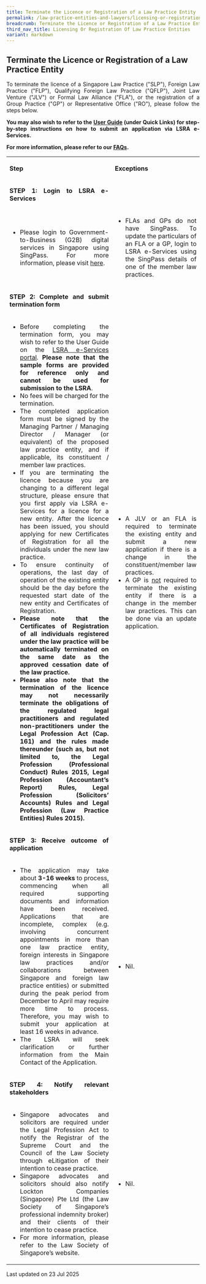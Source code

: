 ```yaml
---
title: Terminate the Licence or Registration of a Law Practice Entity
permalink: /law-practice-entities-and-lawyers/licensing-or-registration-of-law-practice-entities/terminate-the-licence-or-registration-of-a-law-practice-entity/
breadcrumb: Terminate the Licence or Registration of a Law Practice Entity
third_nav_title: Licensing Or Registration Of Law Practice Entities
variant: markdown
---
```

<style>
table tr td ul li {font-size: 1rem;}
</style>

Terminate the Licence or Registration of a Law Practice Entity
---

<p style="text-align: justify">To terminate the licence of a Singapore Law Practice ("SLP"), Foreign Law Practice ("FLP"), Qualifying Foreign Law Practice ("QFLP"), Joint Law Venture ("JLV") or Formal Law Alliance ("FLA"), or the registration of a Group Practice ("GP") or Representative Office ("RO"), please follow the steps below.</p>

<p style="text-align: justify"><b>You may also wish to refer to the <a href="https://eservices.mlaw.gov.sg/LSRA/lsra-home" target="_blank">User Guide</a> (under Quick Links) for step-by-step instructions on how to submit an application via LSRA e-Services.</b></p>

<p style="text-align: justify"><b>For more information, please refer to our <a href="https://ask.gov.sg/mlaw" target="_blank">FAQs</a>.</b></p>

<table>
  <tbody><tr>
    <th>
      <p style="text-align: justify">Step</p>
    </th>
    <th>
      <p style="text-align: justify">Exceptions</p>
    </th>
  </tr>
  <tr>
    <td>
      <p style="text-align: justify"><b>STEP 1: Login to LSRA e-Services</b></p>
    </td>
    <td></td>
  </tr>
  <tr>
    <td>
      <ul>
        <li style="text-align: justify">Please login to Government-to-Business (G2B) digital services in Singapore using SingPass. For more information, please visit <a href="https://www.singpass.gov.sg/main/" target="_blank">here</a>.</li>
      </ul>
    </td>
    <td>
      <ul>
        <li style="text-align: justify">FLAs and GPs do not have SingPass. To update the particulars of an FLA or a GP, login to LSRA e-Services using the SingPass details of one of the member law practices.</li>
      </ul>
    </td>
  </tr>
  <tr>
    <td>
      <p style="text-align: justify"><b>STEP 2: Complete and submit termination form</b></p></td>
    <td></td>
  </tr>
  <tr>
    <td>
      <ul>
        <li style="text-align: justify">Before completing the termination form, you may wish to refer to the User Guide on the <a href="https://eservices.mlaw.gov.sg/LSRA/lsra-home" target="_blank">LSRA e-Services portal</a>. <b>Please note that the sample forms are provided for reference only and cannot be used for submission to the LSRA</b>.</li>
        <li style="text-align: justify">No fees will be charged for the termination.</li>
        <li style="text-align: justify">The completed application form must be signed by the Managing Partner / Managing Director / Manager (or equivalent) of the proposed law practice entity, and if applicable, its constituent / member law practices.</li>
        <li style="text-align: justify">If you are terminating the licence because you are changing to a different legal structure, please ensure that you first apply via LSRA e-Services for a licence for a new entity.  After the licence has been issued, you should applying for new Certificates of Registration for all the individuals under the new law practice.  </li>
        <li style="text-align: justify">To ensure continuity of operations, the last day of operation of the existing entity should be the day before the requested start date of the new entity and Certificates of Registration.</li>
        <li style="text-align: justify">
          <b>Please note that the Certificates of Registration of all individuals registered under the law practice will be automatically terminated on the same date as the approved cessation date of the law practice. </b>
        </li>
        <li style="text-align: justify">
          <b>Please also note that the termination of the licence may not necessarily terminate the obligations of the regulated legal practitioners and regulated non-practitioners under the Legal Profession Act (Cap. 161) and the rules made thereunder (such as, but not limited to, the Legal Profession (Professional Conduct) Rules 2015, Legal Profession (Accountant’s Report) Rules, Legal Profession (Solicitors’ Accounts) Rules and Legal Profession (Law Practice Entities) Rules 2015).</b>
        </li>
      </ul>
    </td>
    <td>
      <ul>
        <li style="text-align: justify">A JLV or an FLA is required to terminate the existing entity and submit a new application if there is a change in the constituent/member law practices.</li>
        <li style="text-align: justify">A GP is <u>not</u> required to terminate the existing entity if there is a change in the member law practices. This can be done via an update application.</li>
      </ul>
    </td>
  </tr>
  <tr>
    <td>
      <p style="text-align: justify"><b>STEP 3: Receive outcome of application</b></p>
    </td>
    <td></td>
  </tr>
  <tr>
    <td>
      <ul>
        <li style="text-align: justify">The application may take about <b>3-16 weeks</b> to process, commencing when all required supporting documents and information have been received. Applications that are incomplete, complex (e.g. involving concurrent appointments in more than one law practice entity, foreign interests in Singapore law practices and/or collaborations between Singapore and foreign law practice entities)  or submitted during the peak period from December to April may require more time to process. Therefore, you may wish to submit your application at least 16 weeks in advance.</li>
        <li style="text-align: justify">The LSRA will seek clarification or further information from the Main Contact of the Application.</li>
      </ul>
    </td>
    <td>
      <ul>
        <li style="text-align: justify">Nil.</li>
      </ul>
    </td>
  </tr>
  <tr>
    <td>
      <p style="text-align: justify"><b>STEP 4: Notify relevant stakeholders</b></p>
    </td><td></td>
  </tr>
  <tr>
    <td>
      <ul>
        <li style="text-align: justify">Singapore advocates and solicitors are required under the Legal Profession Act to notify the Registrar of the Supreme Court and the Council of the Law Society through eLitigation of their intention to cease practice.</li>
        <li style="text-align: justify">Singapore advocates and solicitors should also notify Lockton Companies (Singapore) Pte Ltd (the Law Society of Singapore’s professional indemnity broker) and their clients of their intention to cease practice.</li>
        <li style="text-align: justify">For more information, please refer to the Law Society of Singapore’s website. </li>
      </ul>
    </td>
    <td>
      <ul>
        <li style="text-align: justify">Nil.</li>
      </ul>
    </td>
  </tr>
</tbody></table>

<p class="right-side-updated">Last updated on 23 Jul 2025</p>